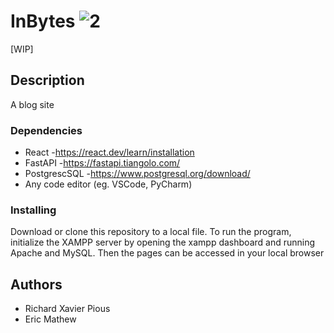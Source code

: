 # InBytes ![2](https://github.com/user-attachments/assets/cc7b6ff2-0060-49a3-8f1e-0d0bdad23213)


[WIP]

## Description

A blog site

### Dependencies

* React                             -https://react.dev/learn/installation
* FastAPI                           -https://fastapi.tiangolo.com/
* PostgrescSQL                      -https://www.postgresql.org/download/
* Any code editor (eg. VSCode, PyCharm)

### Installing

Download or clone this repository to a local file. To run the program, initialize the XAMPP server by opening the xampp dashboard and running Apache and MySQL. Then the pages can be accessed in your local browser

## Authors

* Richard Xavier Pious
* Eric Mathew  

